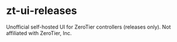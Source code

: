 # zt-ui-releases
Unofficial self-hosted UI for ZeroTier controllers (releases only). Not affiliated with ZeroTier, Inc.
